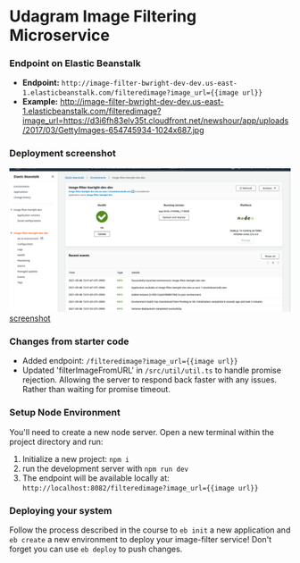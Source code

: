 # Udagram Image Filtering Microservice

### Endpoint on Elastic Beanstalk
* **Endpoint:** `http://image-filter-bwright-dev-dev.us-east-1.elasticbeanstalk.com/filteredimage?image_url={{image url}}`
* **Example:** http://image-filter-bwright-dev-dev.us-east-1.elasticbeanstalk.com/filteredimage?image_url=https://d3i6fh83elv35t.cloudfront.net/newshour/app/uploads/2017/03/GettyImages-654745934-1024x687.jpg

### Deployment screenshot
![Alt text](/deployment_screenshots/image-filter-service-deployed.png?raw=true "Image Filtering Microservice Deployed to Elastic Beanstalk")
[screenshot](deployment_screenshots/image-filter-service-deployed.png)

### Changes from starter code
* Added endpoint: `/filteredimage?image_url={{image url}}`
* Updated 'filterImageFromURL' in `/src/util/util.ts` to handle promise rejection. Allowing the server to respond back faster with any issues. Rather than waiting for promise timeout.

### Setup Node Environment
You'll need to create a new node server. Open a new terminal within the project directory and run:

1. Initialize a new project: `npm i`
2. run the development server with `npm run dev`
3. The endpoint will be available locally at: `http://localhost:8082/filteredimage?image_url={{image url}}`

### Deploying your system

Follow the process described in the course to `eb init` a new application and `eb create` a new environment to deploy your image-filter service! Don't forget you can use `eb deploy` to push changes.
